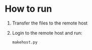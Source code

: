 # How to run

1. Transfer the files to the remote host
2. Login to the remote host and run:

   ```
   makehost.py
   ```
